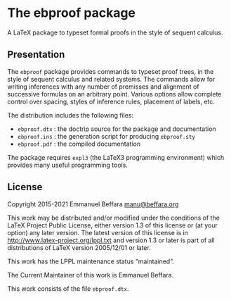 The ebproof package
===================

A LaTeX package to typeset formal proofs in the style of sequent calculus.

Presentation
------------

The `ebproof` package provides commands to typeset proof trees, in the style
of sequent calculus and related systems. The commands allow for writing
inferences with any number of premisses and alignment of successive formulas
on an arbitrary point. Various options allow complete control over spacing,
styles of inference rules, placement of labels, etc.

The distribution includes the following files:

- `ebproof.dtx` : the doctrip source for the package and documentation
- `ebproof.ins` : the generation script for producing `ebproof.sty`
- `ebproof.pdf` : the compiled documentation

The package requires `expl3` (the LaTeX3 programming environment) which
provides many useful programming tools.


License
-------

Copyright 2015-2021 Emmanuel Beffara <manu@beffara.org>

This work may be distributed and/or modified under the
conditions of the LaTeX Project Public License, either version 1.3
of this license or (at your option) any later version.
The latest version of this license is in
 <http://www.latex-project.org/lppl.txt>
and version 1.3 or later is part of all distributions of LaTeX
version 2005/12/01 or later.

This work has the LPPL maintenance status “maintained”.

The Current Maintainer of this work is Emmanuel Beffara.

This work consists of the file `ebproof.dtx`.
